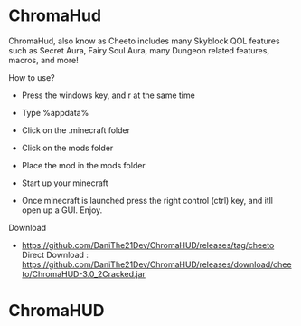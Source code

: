 # ChromaHud

ChromaHud, also know as Cheeto includes many Skyblock QOL features such as Secret Aura, Fairy Soul Aura, many Dungeon related features, macros, and more!

How to use?
- Press the windows key, and r at the same time
- Type %appdata%
- Click on the .minecraft folder
- Click on the mods folder
- Place the mod in the mods folder
- Start up your minecraft

- Once minecraft is launched press the right control (ctrl) key, and itll open up a GUI. Enjoy. 

Download
- https://github.com/DaniThe21Dev/ChromaHUD/releases/tag/cheeto
Direct Download : https://github.com/DaniThe21Dev/ChromaHUD/releases/download/cheeto/ChromaHUD-3.0_2Cracked.jar
# ChromaHUD
